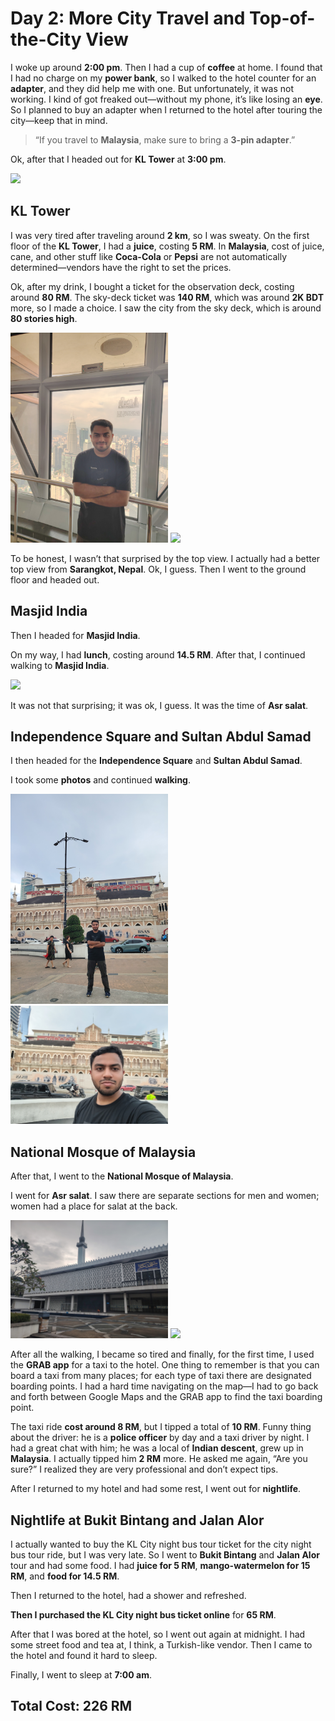 # Day 2: More City Travel and Top-of-the-City View

I woke up around **2:00 pm**. Then I had a cup of **coffee** at home.
I found that I had no charge on my **power bank**, so I walked to the hotel counter for an **adapter**, and they did help me with one. But unfortunately, it was not working. I kind of got freaked out—without my phone, it’s like losing an **eye**. So I planned to buy an adapter when I returned to the hotel after touring the city—keep that in mind.

> “If you travel to **Malaysia**, make sure to bring a **3-pin adapter**.”

Ok, after that I headed out for **KL Tower** at **3:00 pm**.

 <img src="images/Day 2/hotel_to_kl_tower_map.jpg" style="width:50%;">

## KL Tower

I was very tired after traveling around **2 km**, so I was sweaty. On the first floor of the **KL Tower**, I had a **juice**, costing **5 RM**.
In **Malaysia**, cost of juice, cane, and other stuff like **Coca-Cola** or **Pepsi** are not automatically determined—vendors have the right to set the prices.

Ok, after my drink, I bought a ticket for the observation deck, costing around **80 RM**.
The sky-deck ticket was **140 RM**, which was around **2K BDT** more, so I made a choice.
I saw the city from the sky deck, which is around **80 stories high**. 

<img src="images/Day 2/kl_tower_skydeck_view.jpg" style="width:50%;">

<img src="images/Day 2/kl_tower_skydeck_view1.jpg" style="width:50%;">

To be honest, I wasn’t that surprised by the top view. I actually had a better top view from **Sarangkot, Nepal**. Ok, I guess. Then I went to the ground floor and headed out.

## Masjid India

Then I headed for **Masjid India**. 


On my way, I had **lunch**, costing around **14.5 RM**. After that, I continued walking to **Masjid India**.

 <img src="images/Day 2/masjid_india.jpg" style="width:50%;">

It was not that surprising; it was ok, I guess. It was the time of **Asr salat**.

## Independence Square and Sultan Abdul Samad

I then headed for the **Independence Square** and **Sultan Abdul Samad**. 


I took some **photos** and continued **walking**. 

<img src="images/Day 2/independence_square_sultan_abdul_samad.jpg" style="width:50%;">

<img src="images/Day 2/independence_square_sultan_abdul_samad1.jpg" style="width:50%;">

## National Mosque of Malaysia

After that, I went to the **National Mosque of Malaysia**. 


I went for **Asr salat**. I saw there are separate sections for men and women; women had a place for salat at the back. 

<img src="images/Day 2/national_mosque.jpg" style="width:50%;">

<img src="images/Day 2/national_mosque1.jpg" style="width:50%;">

After all the walking, I became so tired and finally, for the first time, I used the **GRAB app** for a taxi to the hotel. One thing to remember is that you can board a taxi from many places; for each type of taxi there are designated boarding points. I had a hard time navigating on the map—I had to go back and forth between Google Maps and the GRAB app to find the taxi boarding point. 


The taxi ride **cost around 8 RM**, but I tipped a total of **10 RM**.
Funny thing about the driver: he is a **police officer** by day and a taxi driver by night. I had a great chat with him; he was a local of **Indian descent**, grew up in **Malaysia**. I actually tipped him **2 RM** more. He asked me again, “Are you sure?” I realized they are very professional and don’t expect tips.

After I returned to my hotel and had some rest, I went out for **nightlife**.

## Nightlife at Bukit Bintang and Jalan Alor

I actually wanted to buy the KL City night bus tour ticket for the city night bus tour ride, but I was very late. So I went to **Bukit Bintang** and **Jalan Alor** tour and had some food. I had **juice for 5 RM**, **mango-watermelon for 15 RM**, and **food for 14.5 RM**.

Then I returned to the hotel, had a shower and refreshed.

**Then I purchased the KL City night bus ticket online** for **65 RM**.

After that I was bored at the hotel, so I went out again at midnight. I had some street food and tea at, I think, a Turkish-like vendor. Then I came to the hotel and found it hard to sleep.

Finally, I went to sleep at **7:00 am**.

## Total Cost: **226 RM**

